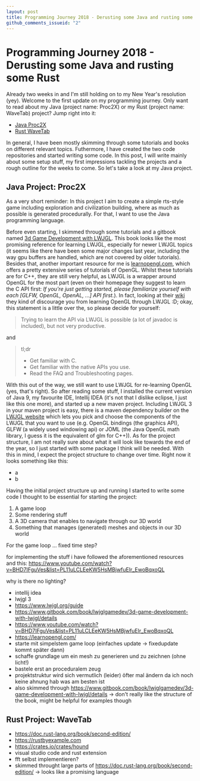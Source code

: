 ```yaml
---
layout: post
title: Programming Journey 2018 - Derusting some Java and rusting some Rust
github_comments_issueid: "2"
---
```

<!-- https://github.com/adam-p/markdown-here/wiki/Markdown-Cheatsheet -->

# Programming Journey 2018 - Derusting some Java and rusting some Rust
Already two weeks in and I'm still holding on to my New Year's resolution (yey).
Welcome to the first update on my programming journey. 
Only want to read about my Java (project name: Proc2X) or my Rust (project name: WaveTab) project? 
Jump right into it:
- [Java Proc2X](#java-project-proc2x)
- [Rust WaveTab](#rust-project-wavetab)

In general, I have been mostly skimming through some tutorials and books on different relevant topics.
Futhermore, I have created the two code repositories and started writing some code.
In this post, I will write mainly about some setup stuff, my first impressions tackling the projects and a rough outline for the weeks to come.
So let's take a look at my Java project.

## Java Project: Proc2X
As a very short reminder: In this project I aim to create a simple rts-style game including exploration and civilization building, where as much as possible is generated procedurally. 
For that, I want to use the Java programming language.

Before even starting, I skimmed through some tutorials and a gitbook named [3d Game Development with LWJGL](https://www.gitbook.com/book/lwjglgamedev/3d-game-development-with-lwjgl/details). 
This book looks like the most promising reference for learning LWJGL, especially for newer LWJGL topics (it seems like there have been some major changes last year, including the way gpu buffers are handled, which are not covered by older tutorials).
Besides that, another important resource for me is [learnopengl.com](https://learnopengl.com/), which offers a pretty extensive series of tutorials of OpenGL.
Whilst these tutorials are for C++, they are still very helpful, as LWJGL is a wrapper around OpenGL for the most part (even on their homepage they suggest to learn the C API first: *If you're just getting started, please familiarize yourself with each [GLFW, OpenGL, OpenAL, ...] API first.*).
In fact, looking at their [wiki](https://github.com/LWJGL/lwjgl3-wiki/wiki) they kind of discourage you from learning OpenGL through LWJGL :D; okay, this statement is a little over the, so please decide for yourself:
>Trying to learn the API via LWJGL is possible (a lot of javadoc is included), but not very productive. 

and
>tl;dr
>- Get familiar with C.
>- Get familiar with the native APIs you use.
>- Read the FAQ and Troubleshooting pages.

With this out of the way, we still want to use LWJGL for re-learning OpenGL (yes, that's right).
So after reading some stuff, I installed the current version of Java 9, my favourite IDE, Intellij IDEA (it's not that I dislike eclipse, I just like this one more), and started up a new maven project.
Including LWJGL 3 in your maven project is easy, there is a maven dependency builder on the [LWJGL website](https://www.lwjgl.org/customize) which lets you pick and choose the components of the LWJGL that you want to use (e.g. OpenGL bindings (the graphics API), GLFW (a widely used windowing api) or JOML (the Java OpenGL math library, I guess it is the equivalent of glm for C++)).
As for the project structure, I am not really sure about what it will look like towards the end of the year, so I just started with some package I think will be needed.
With this in mind, I expect the project structure to change over time.
Right now it looks something like this:
- a
- b

Having the initial project structure up and running I started to write some code I thought to be essential for starting the project:
1. A game loop
2. Some rendering stuff
3. A 3D camera that enables to navigate through our 3D world
4. Something that manages (generated) meshes and objects in our 3D world

For the game loop ... fixed time step?

for implementing the stuff i have followed the aforementioned resources and this: https://www.youtube.com/watch?v=BHD7IFguVes&list=PL11uLCLEeKW5HsMBjwfuElr_EwoBqxoQL

why is there no lighting?


- intellij idea
- lwjgl 3
- https://www.lwjgl.org/guide
- https://www.gitbook.com/book/lwjglgamedev/3d-game-development-with-lwjgl/details
- https://www.youtube.com/watch?v=BHD7IFguVes&list=PL11uLCLEeKW5HsMBjwfuElr_EwoBqxoQL
- https://learnopengl.com/
- starte mit simpelstem game loop (einfaches update -> fixedupdate kommt später dann)
- schaffe grundlage um ein mesh zu generieren und zu zeichnen (ohne licht!)
- bastele erst an proceduralem zeug
- projektstruktur wird sich vermutlich (leider) öfter mal ändern da ich noch keine ahnung hab was am besten ist
- also skimmed through https://www.gitbook.com/book/lwjglgamedev/3d-game-development-with-lwjgl/details
-> don't really like the structure of the book, might be helpful for examples though

## Rust Project: WaveTab
- https://doc.rust-lang.org/book/second-edition/
- https://rustbyexample.com
- https://crates.io/crates/hound
- visual studio code and rust extension
- fft selbst implementieren?
- skimmed throught large parts of https://doc.rust-lang.org/book/second-edition/
-> looks like a promising language

<!--
TODO bis zu diesem Post

Java
- einfache 3D Szene mit Kamera und ein paar Würfeln (wie im learnopengl tutorial, nur dass hier direkt eine Mesh Klasse benutzt werden soll)
-- https://learnopengl.com/#!Getting-started/Camera

Rust
- wav laden mit hound
- fft implementierung? -> eher: fange an notenanschläge zu zählen
-- http://sites.music.columbia.edu/cmc/MusicAndComputers/chapter3/03_04.php
-- https://en.wikipedia.org/wiki/Cooley%E2%80%93Tukey_FFT_algorithm
-- http://jakevdp.github.io/blog/2013/08/28/understanding-the-fft/
-- http://www.drdobbs.com/cpp/a-simple-and-efficient-fft-implementatio/199500857
- use python for plotting (for now)
-->
